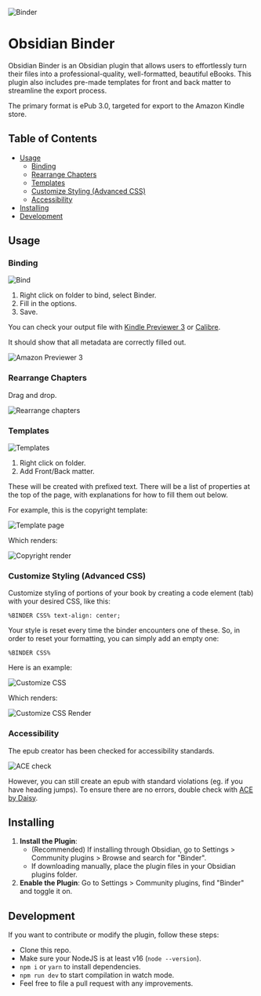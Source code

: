 ![Binder](img/main.png)

# Obsidian Binder

Obsidian Binder is an Obsidian plugin that allows users to effortlessly turn their files into a professional-quality, well-formatted, beautiful eBooks. This plugin also includes pre-made templates for front and back matter to streamline the export process.

The primary format is ePub 3.0, targeted for export to the Amazon Kindle store.

## Table of Contents

* [Usage](#usage)
   + [Binding](#binding)
   + [Rearrange Chapters](#rearrange-chapters)
   + [Templates](#templates)
   + [Customize Styling (Advanced CSS)](#customize-styling-advanced-css)
   + [Accessibility](#accessibility)
* [Installing](#installing)
* [Development](#development)

## Usage

### Binding

![Bind](img/bind.png)

1. Right click on folder to bind, select Binder.
2. Fill in the options.
3. Save.

You can check your output file with [Kindle Previewer 3](https://kdp.amazon.com/en_US/help/topic/G202131170) or [Calibre](https://calibre-ebook.com/).

It should show that all metadata are correctly filled out.

![Amazon Previewer 3](img/kindlepreview.png)

### Rearrange Chapters

Drag and drop.

![Rearrange chapters](img/rearrange.png)

### Templates

![Templates](img/templates.png)

1. Right click on folder.
2. Add Front/Back matter.

These will be created with prefixed text. There will be a list of properties at the top of the page, with explanations for how to fill them out below.

For example, this is the copyright template:

![Template page](img/templatedpage.png)

Which renders:

![Copyright render](img/templatepreview.png)

### Customize Styling (Advanced CSS)

Customize styling of portions of your book by creating a code element (tab) with your desired CSS, like this:

```
%BINDER CSS% text-align: center;
```

Your style is reset every time the binder encounters one of these. So, in order to reset your formatting, you can simply add an empty one:

```
%BINDER CSS%
```

Here is an example:

![Customize CSS](img/customizecss.png)

Which renders:

![Customize CSS Render](img/customizecss-preview.png)

### Accessibility

The epub creator has been checked for accessibility standards.

![ACE check](img/acecheck.png)

However, you can still create an epub with standard violations (eg. if you have heading jumps). To ensure there are no errors, double check with [ACE by Daisy](https://daisy.org/activities/software/ace/).

## Installing

1. **Install the Plugin**:
   - (Recommended) If installing through Obsidian, go to Settings > Community plugins > Browse and search for "Binder".
   - If downloading manually, place the plugin files in your Obsidian plugins folder.
2. **Enable the Plugin**: Go to Settings > Community plugins, find "Binder" and toggle it on.

## Development

If you want to contribute or modify the plugin, follow these steps:

- Clone this repo.
- Make sure your NodeJS is at least v16 (`node --version`).
- `npm i` or `yarn` to install dependencies.
- `npm run dev` to start compilation in watch mode.
- Feel free to file a pull request with any improvements.
